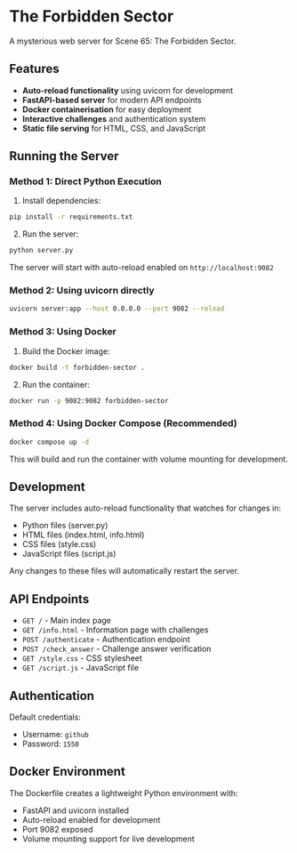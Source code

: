 # The Forbidden Sector

A mysterious web server for Scene 65: The Forbidden Sector.

## Features

- **Auto-reload functionality** using uvicorn for development
- **FastAPI-based server** for modern API endpoints
- **Docker containerisation** for easy deployment
- **Interactive challenges** and authentication system
- **Static file serving** for HTML, CSS, and JavaScript

## Running the Server

### Method 1: Direct Python Execution

1. Install dependencies:

```bash
pip install -r requirements.txt
```

2. Run the server:

```bash
python server.py
```

The server will start with auto-reload enabled on `http://localhost:9082`

### Method 2: Using uvicorn directly

```bash
uvicorn server:app --host 0.0.0.0 --port 9082 --reload
```

### Method 3: Using Docker

1. Build the Docker image:

```bash
docker build -t forbidden-sector .
```

2. Run the container:

```bash
docker run -p 9082:9082 forbidden-sector
```

### Method 4: Using Docker Compose (Recommended)

```bash
docker compose up -d 
```

This will build and run the container with volume mounting for development.

## Development

The server includes auto-reload functionality that watches for changes in:

- Python files (server.py)
- HTML files (index.html, info.html)
- CSS files (style.css)
- JavaScript files (script.js)

Any changes to these files will automatically restart the server.

## API Endpoints

- `GET /` - Main index page
- `GET /info.html` - Information page with challenges
- `POST /authenticate` - Authentication endpoint
- `POST /check_answer` - Challenge answer verification
- `GET /style.css` - CSS stylesheet
- `GET /script.js` - JavaScript file

## Authentication

Default credentials:

- Username: `github`
- Password: `1550`

## Docker Environment

The Dockerfile creates a lightweight Python environment with:

- FastAPI and uvicorn installed
- Auto-reload enabled for development
- Port 9082 exposed
- Volume mounting support for live development